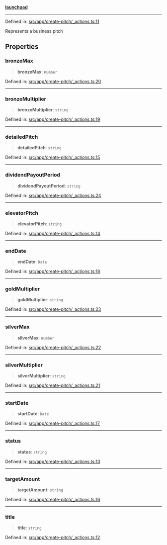 [**launchpad**](index.md)

***

Defined in: [src/app/create-pitch/\_actions.ts:11](https://github.com/victorbratov/launchpad/blob/a748de525638b933a01f5e72b509336928fe2ec3/src/app/create-pitch/_actions.ts#L11)

Represents a business pitch

## Properties

### bronzeMax

> **bronzeMax**: `number`

Defined in: [src/app/create-pitch/\_actions.ts:20](https://github.com/victorbratov/launchpad/blob/a748de525638b933a01f5e72b509336928fe2ec3/src/app/create-pitch/_actions.ts#L20)

***

### bronzeMultiplier

> **bronzeMultiplier**: `string`

Defined in: [src/app/create-pitch/\_actions.ts:19](https://github.com/victorbratov/launchpad/blob/a748de525638b933a01f5e72b509336928fe2ec3/src/app/create-pitch/_actions.ts#L19)

***

### detailedPitch

> **detailedPitch**: `string`

Defined in: [src/app/create-pitch/\_actions.ts:15](https://github.com/victorbratov/launchpad/blob/a748de525638b933a01f5e72b509336928fe2ec3/src/app/create-pitch/_actions.ts#L15)

***

### dividendPayoutPeriod

> **dividendPayoutPeriod**: `string`

Defined in: [src/app/create-pitch/\_actions.ts:24](https://github.com/victorbratov/launchpad/blob/a748de525638b933a01f5e72b509336928fe2ec3/src/app/create-pitch/_actions.ts#L24)

***

### elevatorPitch

> **elevatorPitch**: `string`

Defined in: [src/app/create-pitch/\_actions.ts:14](https://github.com/victorbratov/launchpad/blob/a748de525638b933a01f5e72b509336928fe2ec3/src/app/create-pitch/_actions.ts#L14)

***

### endDate

> **endDate**: `Date`

Defined in: [src/app/create-pitch/\_actions.ts:18](https://github.com/victorbratov/launchpad/blob/a748de525638b933a01f5e72b509336928fe2ec3/src/app/create-pitch/_actions.ts#L18)

***

### goldMultiplier

> **goldMultiplier**: `string`

Defined in: [src/app/create-pitch/\_actions.ts:23](https://github.com/victorbratov/launchpad/blob/a748de525638b933a01f5e72b509336928fe2ec3/src/app/create-pitch/_actions.ts#L23)

***

### silverMax

> **silverMax**: `number`

Defined in: [src/app/create-pitch/\_actions.ts:22](https://github.com/victorbratov/launchpad/blob/a748de525638b933a01f5e72b509336928fe2ec3/src/app/create-pitch/_actions.ts#L22)

***

### silverMultiplier

> **silverMultiplier**: `string`

Defined in: [src/app/create-pitch/\_actions.ts:21](https://github.com/victorbratov/launchpad/blob/a748de525638b933a01f5e72b509336928fe2ec3/src/app/create-pitch/_actions.ts#L21)

***

### startDate

> **startDate**: `Date`

Defined in: [src/app/create-pitch/\_actions.ts:17](https://github.com/victorbratov/launchpad/blob/a748de525638b933a01f5e72b509336928fe2ec3/src/app/create-pitch/_actions.ts#L17)

***

### status

> **status**: `string`

Defined in: [src/app/create-pitch/\_actions.ts:13](https://github.com/victorbratov/launchpad/blob/a748de525638b933a01f5e72b509336928fe2ec3/src/app/create-pitch/_actions.ts#L13)

***

### targetAmount

> **targetAmount**: `string`

Defined in: [src/app/create-pitch/\_actions.ts:16](https://github.com/victorbratov/launchpad/blob/a748de525638b933a01f5e72b509336928fe2ec3/src/app/create-pitch/_actions.ts#L16)

***

### title

> **title**: `string`

Defined in: [src/app/create-pitch/\_actions.ts:12](https://github.com/victorbratov/launchpad/blob/a748de525638b933a01f5e72b509336928fe2ec3/src/app/create-pitch/_actions.ts#L12)
